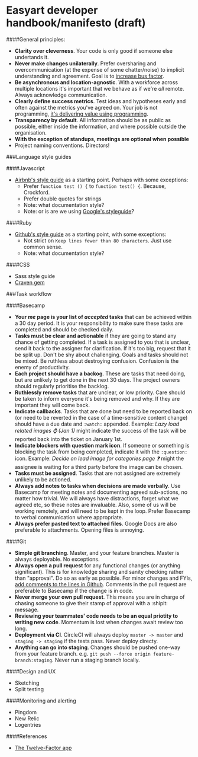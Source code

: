 Easyart developer handbook/manifesto (draft)
===========

####General principles:
* __Clarity over cleverness__. Your code is only good if someone else undertands it.
* __Never make changes unilaterally__. Prefer oversharing and overcommunication (at the expense of some chatter/noise) to implicit understanding and agreement. Goal is to [increase bus factor](http://en.wikipedia.org/wiki/Bus_factor).
* __Be asynchronous and location-agnostic__. With a workforce across multiple locations it's important that we behave as if we're _all_ remote. Always acknowledge communication.
* __Clearly define success metrics__. Test ideas and hypotheses early and often against the metrics you've agreed on. Your job is not programming, [it's delivering value using programming](http://blog.bahadir.io/posts/failed-entrepreneur.html).
* __Transparency by default__. All information should be as public as possible, either inside the information, and where possible outside the organisation.
* __With the exception of standups, meetings are optional when possible__
* Project naming conventions. Directors!

###Language style guides
  
####Javascript
* [Airbnb's style guide](https://github.com/airbnb/javascript) as a starting point. Perhaps with some exceptions:
  * Prefer `function test () {` to `function test() {`. Because, Crockford.
  * Prefer double quotes for strings
  * Note: what documentation style?
  * Note: or is are we using [Google's styleguide](http://google-styleguide.googlecode.com/svn/trunk/javascriptguide.xml)?
  
####Ruby
* [Github's style guide](https://github.com/styleguide/ruby) as a starting point, with some exceptions:
  * Not strict on `Keep lines fewer than 80 characters`. Just use common sense.
  * Note: what documentation style?
  
####CSS
* Sass style guide
* [Craven gem](https://github.com/easyart/craven)

###Task workflow

####Basecamp
* __Your _me_ page is your list of _accepted_ tasks__ that can be achieved within a 30 day period. It is your responsibility to make sure these tasks are completed and should be checked daily.
* __Tasks must be clear and actionable__ if they are going to stand any chance of getting completed. If a task is assigned to you that is unclear, send it back to the assigner for clarification. If it's too big, request that it be split up. Don't be shy about challenging. Goals and tasks should not be mixed. Be ruthless about destroying confusion. Confusion is the enemy of productivity.
* __Each project should have a backog__. These are tasks that need doing, but are unlikely to get done in the next 30 days. The project owners should regularly prioritise the backlog.
* __Ruthlessly remove tasks__ that are unclear, or low priority. Care should be taken to inform everyone it's being removed and why. If they are important they will come back.
* __Indicate callbacks__. Tasks that are done but need to be reported back on (or need to be reverted in the case of a time-sensitive content change) should have a due date and `:watch:` appended. Example: _Lazy load related images :watch: (Jan 1)_ might indicate the success of the task will be reported back into the ticket on January 1st.
* __Indicate blockers with question mark icon__. If someone or something is blocking the task from being completed, indicate it with the `:question:` icon. Example: _Decide on lead image for categories page :question:_ might the assignee is waiting for a third party before the image can be chosen.
* __Tasks must be assigned__. Tasks that are not assigned are extremely unlikely to be actioned.
* __Always add notes to tasks when decisions are made verbally__. Use Basecamp for meeting notes and documenting agreed sub-actions, no matter how trivial. We will always have distractions, forget what we agreed etc, so these notes are invaluable. Also, some of us will be working remotely, and will need to be kept in the loop. Prefer Basecamp to verbal communication where appropriate.
* __Always prefer pasted text to attached files__. Google Docs are also preferable to attachments. Opening files is annoying.

####Git
* __Simple git branching__. Master, and your feature branches. Master is always deployable. No exceptions.
* __Always open a pull request__ for any functional changes (or anything significant). This is for knowledge sharing and sanity checking rather than "approval". Do so as early as possible. For minor changes and FYIs, [add comments to the lines in Github](https://help.github.com/articles/adding-commit-comments). Comments in the pull request are preferable to Basecamp if the change is in code.
* __Never merge your own pull request__. This means you are in charge of chasing someone to give their stamp of approval with a :shipit: message. 
* __Reviewing your teammates' code needs to be an equal priotity to writing new code__. Momentum is lost when changes await review too long.
* __Deployment via CI__. CircleCI will always deploy `master -> master` and `staging -> staging` if the tests pass. Never deploy directy.
* __Anything can go into staging__. Changes should be pushed one-way from your feature branch. e.g. `git push --force origin feature-branch:staging`. Never run a staging branch locally.

####Design and UX
* Sketching
* Split testing

####Monitoring and alerting
* Pingdom
* New Relic
* Logentries

####References
* [The Twelve-Factor app](http://12factor.net/)
